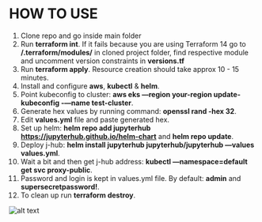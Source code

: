 # HOW TO USE

1) Clone repo and go inside main folder
2) Run **terraform int**. If it fails because you are using Terraform 14 go to **/.terraform/modules/** in cloned project folder, find respective module and uncomment version constraints in **versions.tf**
4) Run **terraform apply**. Resource creation should take approx 10 - 15 minutes.
5) Install and configure **aws**, **kubectl** & **helm**.
6) Point kubeconfig to cluster: **aws eks —region your-region update-kubeconfig -—name test-cluster**.
7) Generate hex values by running command: **openssl rand -hex 32**.
8) Edit **values.yml** file and paste generated hex.
10) Set up helm: **helm repo add jupyterhub https://jupyterhub.github.io/helm-chart** and **helm repo update**.
11) Deploy j-hub: **helm install jupyterhub jupyterhub/jupyterhub —values values.yml**.
12) Wait a bit and then get j-hub address: **kubectl —namespace=default get svc proxy-public**.
13) Password and login is kept in values.yml file. By default: **admin** and **supersecretpassword!**.
14) To clean up run **terraform destroy**.

![alt text](https://github.com/JanisRancans/terraform-eks/blob/main/jhub-running-python.png?raw=true)
